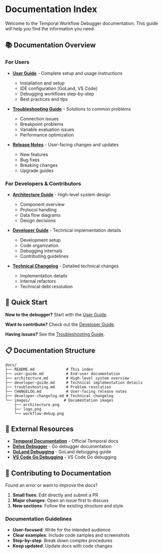 # Documentation Index

Welcome to the Temporal Workflow Debugger documentation. This guide will help you find the information you need.

## 📚 Documentation Overview

### For Users

- **[User Guide](./user-guide.md)** - Complete setup and usage instructions
  - Installation and setup
  - IDE configuration (GoLand, VS Code)
  - Debugging workflows step-by-step
  - Best practices and tips

- **[Troubleshooting Guide](./troubleshooting.md)** - Solutions to common problems
  - Connection issues
  - Breakpoint problems
  - Variable evaluation issues
  - Performance optimization

- **[Release Notes](./CHANGELOG.md)** - User-facing changes and updates
  - New features
  - Bug fixes
  - Breaking changes
  - Upgrade guides

### For Developers & Contributors

- **[Architecture Guide](./architecture.md)** - High-level system design
  - Component overview
  - Protocol handling
  - Data flow diagrams
  - Design decisions

- **[Developer Guide](./developer-guide.md)** - Technical implementation details
  - Development setup
  - Code organization
  - Debugging internals
  - Contributing guidelines

- **[Technical Changelog](./developer-changelog.md)** - Detailed technical changes
  - Implementation details
  - Internal refactors
  - Technical debt resolution

## 🎯 Quick Start

**New to the debugger?** Start with the [User Guide](./user-guide.md).

**Want to contribute?** Check out the [Developer Guide](./developer-guide.md).

**Having issues?** See the [Troubleshooting Guide](./troubleshooting.md).

## 📋 Documentation Structure

```
docs/
├── README.md              # This index
├── user-guide.md          # End-user documentation
├── architecture.md        # High-level system overview  
├── developer-guide.md     # Technical implementation details
├── troubleshooting.md     # Problem resolution
├── CHANGELOG.md           # User-facing release notes
├── developer-changelog.md # Technical changelog
└── images/               # Documentation images
    ├── architecture.png
    ├── logo.png
    └── workflow-debug.png
```

## 🔗 External Resources

- **[Temporal Documentation](https://docs.temporal.io/)** - Official Temporal docs
- **[Delve Debugger](https://github.com/go-delve/delve)** - Go debugger documentation
- **[GoLand Debugging](https://www.jetbrains.com/help/go/debugging-code.html)** - GoLand debugging guide
- **[VS Code Go Debugging](https://code.visualstudio.com/docs/languages/go#_debugging)** - VS Code Go debugging

## 🤝 Contributing to Documentation

Found an error or want to improve the docs? 

1. **Small fixes**: Edit directly and submit a PR
2. **Major changes**: Open an issue first to discuss
3. **New sections**: Follow the existing structure and style

### Documentation Guidelines

- **User-focused**: Write for the intended audience
- **Clear examples**: Include code samples and screenshots  
- **Step-by-step**: Break down complex procedures
- **Keep updated**: Update docs with code changes 